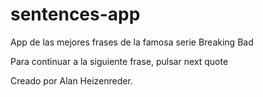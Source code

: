 # sentences-app
App de las mejores frases de la famosa serie Breaking Bad

Para continuar a la siguiente frase, pulsar next quote

Creado por Alan Heizenreder.
